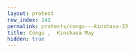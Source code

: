 ```yaml
---
layout: protest
row_index: 142
permalink: protests/congo---kinshasa-23
title: Congo ,  Kinshasa May
hidden: true
---
```


